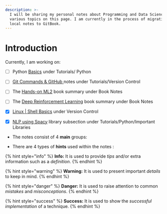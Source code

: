 ```yaml
---
description: >-
  I will be sharing my personal notes about Programming and Data Science on
  various topics on this page. I am currently in the process of migrating my
  local notes to GitBook.
---
```


# Introduction

Currently, I am working on:

* [ ] Python [Basics](tutorials/python/basics.md) under Tutorials/ Python
* [ ] [Git Commands & GitHub ](tutorials/git/git-commands.md)notes under Tutorials/Version Control
* [ ] The [Hands-on ML2](books/handsonml2/) book summary under Book Notes
* [ ] The [Deep Reinforcement Learning](books/drl/) book summary under Book Notes
* [x] [Linux \| Shell Basics](tutorials/git/lbasic.md) under Version Control
* [x] [NLP using Spacy](tutorials/python/important-libraries/spacy.md#nlp-using-spacy) library subsection under Tutorials/Python/Important Libraries





* The notes consist of 4 **main** groups: 

* There are 4 types of **hints** used within the notes :

{% hint style="info" %}
**Info:** It is used to provide _tips_ and/or extra information such as a _definition_.
{% endhint %}

{% hint style="warning" %}
**Warning:** It is used to present important _details_ to keep in mind.
{% endhint %}

{% hint style="danger" %}
**Danger:** It is used to raise attention to common _mistakes_ and _misconceptions_.
{% endhint %}

{% hint style="success" %}
**Success:** It is used to show the _successful_ _implementation_ of a technique.
{% endhint %}



